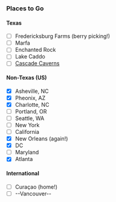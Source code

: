 ### Places to Go
#### Texas
- [ ] Fredericksburg Farms (berry picking!)
- [ ] Marfa
- [ ] Enchanted Rock
- [ ] Lake Caddo
- [ ] [Cascade Caverns](https://godaytrip.com/spots/cascade-caverns)

#### Non-Texas (US)
- [X] Asheville, NC
- [X] Pheonix, AZ
- [X] Charlotte, NC
- [ ] Portland, OR
- [ ] Seattle, WA
- [ ] New York
- [ ] California
- [X] New Orleans (again!)
- [X] DC
- [ ] Maryland
- [X] Atlanta

#### International
- [ ] Curaçao (home!)
- [ ] --Vancouver--
